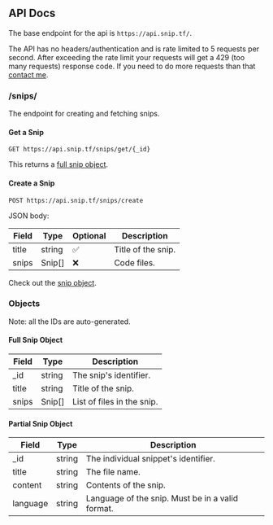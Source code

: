 ## API Docs

The base endpoint for the api is `https://api.snip.tf/`.

The API has no headers/authentication and is rate limited to 5 requests per second. After exceeding the rate limit your requests will get a 429 (too many requests) response code. If you need to do more requests than that [contact me](mailto:yo@harshsingh.xyz).

### /snips/

The endpoint for creating and fetching snips.

#### Get a Snip

`GET https://api.snip.tf/snips/get/{_id}`

This returns a [full snip object](#full-snip-object).

#### Create a Snip

`POST https://api.snip.tf/snips/create`

JSON body:

| Field | Type   | Optional | Description        |
| ----- | ------ | -------- | ------------------ |
| title | string | ✅       | Title of the snip. |
| snips | Snip[] | ❌       | Code files.        |

Check out the [snip object](#partial-snip-object).

### Objects

Note: all the IDs are auto-generated.

#### Full Snip Object

| Field | Type   | Description                |
| ----- | ------ | -------------------------- |
| \_id  | string | The snip's identifier.     |
| title | string | Title of the snip.         |
| snips | Snip[] | List of files in the snip. |

#### Partial Snip Object

| Field    | Type   | Description                                      |
| -------- | ------ | ------------------------------------------------ |
| \_id     | string | The individual snippet's identifier.             |
| title    | string | The file name.                                   |
| content  | string | Contents of the snip.                            |
| language | string | Language of the snip. Must be in a valid format. |
